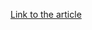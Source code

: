 [Link to the article](https://pwc.blogs.com/cyber_security_updates/2015/06/unfin4ished-business.html)
